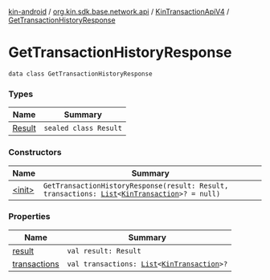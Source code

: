 [kin-android](../../../index.md) / [org.kin.sdk.base.network.api](../../index.md) / [KinTransactionApiV4](../index.md) / [GetTransactionHistoryResponse](./index.md)

# GetTransactionHistoryResponse

`data class GetTransactionHistoryResponse`

### Types

| Name | Summary |
|---|---|
| [Result](-result/index.md) | `sealed class Result` |

### Constructors

| Name | Summary |
|---|---|
| [&lt;init&gt;](-init-.md) | `GetTransactionHistoryResponse(result: Result, transactions: `[`List`](https://kotlinlang.org/api/latest/jvm/stdlib/kotlin.collections/-list/index.html)`<`[`KinTransaction`](../../../org.kin.sdk.base.stellar.models/-kin-transaction/index.md)`>? = null)` |

### Properties

| Name | Summary |
|---|---|
| [result](result.md) | `val result: Result` |
| [transactions](transactions.md) | `val transactions: `[`List`](https://kotlinlang.org/api/latest/jvm/stdlib/kotlin.collections/-list/index.html)`<`[`KinTransaction`](../../../org.kin.sdk.base.stellar.models/-kin-transaction/index.md)`>?` |
